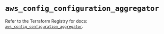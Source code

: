 # `aws_config_configuration_aggregator`

Refer to the Terraform Registry for docs: [`aws_config_configuration_aggregator`](https://registry.terraform.io/providers/hashicorp/aws/6.19.0/docs/resources/config_configuration_aggregator).
